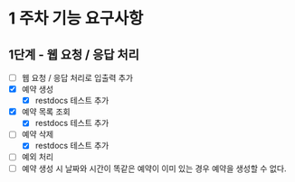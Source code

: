 # 1 주차 기능 요구사항
## 1단계 - 웹 요청 / 응답 처리
- [ ] 웹 요청 / 응답 처리로 입출력 추가
- [x] 예약 생성
  - [x] restdocs 테스트 추가
- [x] 예약 목록 조회
  - [x] restdocs 테스트 추가
- [ ] 예약 삭제
  - [x] restdocs 테스트 추가
- [ ] 예외 처리
- [ ] 예약 생성 시 날짜와 시간이 똑같은 예약이 이미 있는 경우 예약을 생성할 수 없다.
